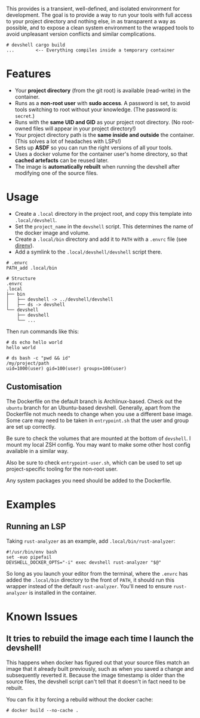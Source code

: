 This provides is a transient, well-defined, and isolated environment for
development. The goal is to provide a way to run your tools with full access to
your project directory and nothing else, in as transparent a way as possible,
and to expose a clean system environment to the wrapped tools to avoid
unpleasant version conflicts and similar complications.

```
# devshell cargo build
...        <-- Everything compiles inside a temporary container
```

# Features

* Your **project directory** (from the git root) is available (read-write) in
  the container.
* Runs as a **non-root user** with **sudo access**. A password is set, to avoid
  tools switching to root without your knowledge. (The password is: `secret`.)
* Runs with the **same UID and GID** as your project root directory. (No
  root-owned files will appear in your project directory!)
* Your project directory path is the **same inside and outside** the container.
  (This solves a lot of headaches with LSPs!)
* Sets up **ASDF** so you can run the right versions of all your tools.
* Uses a docker volume for the container user's home directory, so that **cached
  artefacts** can be reused later.
* The image is **automatically rebuilt** when running the devshell after modifying
  one of the source files.

# Usage

* Create a `.local` directory in the project root, and copy this template into
  `.local/devshell`.
* Set the `project_name` in the `devshell` script. This determines the name of
  the docker image and volume.
* Create a `.local/bin` directory and add it to `PATH` with a `.envrc`
  file (see [direnv](https://direnv.net/)).
* Add a symlink to the `.local/devshell/devshell` script there.

```
# .envrc
PATH_add .local/bin
```

```
# Structure
.envrc
.local
├── bin
│   ├── devshell -> ../devshell/devshell
│   ├── ds -> devshell
└── devshell
    ├── devshell
    └── ...
```

Then run commands like this:

```
# ds echo hello world
hello world

# ds bash -c "pwd && id"
/my/project/path
uid=1000(user) gid=100(user) groups=100(user)
```

## Customisation

The Dockerfile on the default branch is Archlinux-based. Check out the `ubuntu`
branch for an Ubuntu-based devshell. Generally, apart from the Dockerfile not
much needs to change when you use a different base image. Some care may need to
be taken in `entrypoint.sh` that the user and group are set up correctly.

Be sure to check the volumes that are mounted at the bottom of `devshell`. I
mount my local ZSH config. You may want to make some other host config available
in a similar way.

Also be sure to check `entrypoint-user.sh`, which can be used to set up
project-specific tooling for the non-root user.

Any system packages you need should be added to the Dockerfile.

# Examples

## Running an LSP

Taking `rust-analyzer` as an example, add `.local/bin/rust-analyzer`:

```
#!/usr/bin/env bash
set -euo pipefail
DEVSHELL_DOCKER_OPTS="-i" exec devshell rust-analyzer "$@"
```

So long as you launch your editor from the terminal, where the `.envrc`
has added the `.local/bin` directory to the front of `PATH`, it should run
this wrapper instead of the default `rust-analyzer`. You'll need to ensure
`rust-analyzer` is installed in the container.

# Known Issues

## It tries to rebuild the image each time I launch the devshell!

This happens when docker has figured out that your source files match an image
that it already built previously, such as when you saved a change and
subsequently reverted it. Because the image timestamp is older than the source
files, the devshell script can't tell that it doesn't in fact need to be
rebuilt.

You can fix it by forcing a rebuild without the docker cache:

```
# docker build --no-cache .
```
